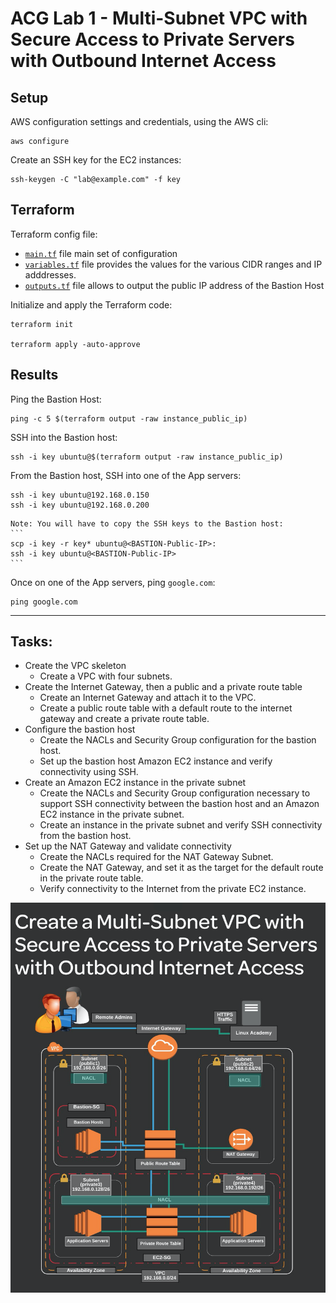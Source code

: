 # ACG Lab 1 - Multi-Subnet VPC with Secure Access to Private Servers with Outbound Internet Access

## Setup

AWS configuration settings and credentials, using the AWS cli:
```
aws configure
```

Create an SSH key for the EC2 instances:
```
ssh-keygen -C "lab@example.com" -f key
```

## Terraform 
Terraform config file: 

- [`main.tf`](main.tf) file main set of configuration
- [`variables.tf`](variables.tf) file provides the values for the various CIDR ranges and IP adddresses.
- [`outputs.tf`](outputs.tf) file allows to output the public IP address of the Bastion Host

Initialize and apply the Terraform code:
```
terraform init

terraform apply -auto-approve
```

## Results

Ping the Bastion Host:
```
ping -c 5 $(terraform output -raw instance_public_ip)
```
SSH into the Bastion host:  
```
ssh -i key ubuntu@$(terraform output -raw instance_public_ip)
```

From the Bastion host, SSH into one of the App servers:   
```
ssh -i key ubuntu@192.168.0.150  
ssh -i key ubuntu@192.168.0.200  
```
    Note: You will have to copy the SSH keys to the Bastion host:  
    ```
    scp -i key -r key* ubuntu@<BASTION-Public-IP>:  
    ssh -i key ubuntu@<BASTION-Public-IP>  
    ```

Once on one of the App servers, ping `google.com`:  
```
ping google.com  
```

---
## Tasks:
- Create the VPC skeleton
    - Create a VPC with four subnets.
- Create the Internet Gateway, then a public and a private route table
    - Create an Internet Gateway and attach it to the VPC. 
    - Create a public route table with a default route to the internet gateway and create a private route table.
- Configure the bastion host
    - Create the NACLs and Security Group configuration for the bastion host.
    - Set up the bastion host Amazon EC2 instance and verify connectivity using SSH.
- Create an Amazon EC2 instance in the private subnet
    - Create the NACLs and Security Group configuration necessary to support SSH connectivity between the bastion host and an Amazon EC2 instance in the private subnet.
    - Create an instance in the private subnet and verify SSH connectivity from the bastion host.
- Set up the NAT Gateway and validate connectivity
    - Create the NACLs required for the NAT Gateway Subnet.
    - Create the NAT Gateway, and set it as the target for the default route in the private route table.
    - Verify connectivity to the Internet from the private EC2 instance.

![Lab 1 Diagram](ACG-Lab1.png)


